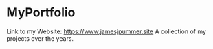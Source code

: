 # MyPortfolio
Link to my Website: https://www.jamesjpummer.site
A collection of my projects over the years. 
